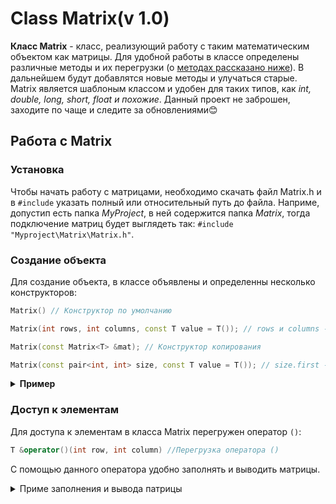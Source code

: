 # Class Matrix(v 1.0)
**Класс Matrix** - класс, реализующий работу с таким математическим объектом как матрицы.
Для удобной работы в классе определены различные методы и их перегрузки (о [методах рассказано ниже]()). В дальнейшем будут добавлятся новые методы и улучаться старые. Matrix является шаблоным классом и удобен для таких типов, как *int, double, long, short, float и похожие*.
Данный проект не заброшен, заходите по чаще и следите за обновлениями😊
## Работа с Matrix
### Установка
Чтобы начать работу с матрицами, необходимо скачать файл Matrix.h и в `#include` указать полный или относительный путь до файла. Наприме, допустип есть папка *MyProject*, в ней содержится папка *Matrix*, тогда подключение матриц будет выглядеть так: `#include "Myproject\Matrix\Matrix.h"`.
### Создание объекта
Для создание объекта, в классе объявлены и определенны несколько конструкторов:

```cpp
Matrix() // Конструктор по умолчанию

Matrix(int rows, int columns, const T value = T()); // rows и columns - количество строк и столбцов, value - значение заполнения матрицы

Matrix(const Matrix<T> &mat); // Конструктор копирования

Matrix(const pair<int, int> size, const T value = T()); // size.first - строки, size.second - столбцы
```

<details>
<summary><strong>Пример</strong></summary>
    
```cpp
#include "Matrix.h"
int main()
{
    Matrix<int> mat1;
    Matrix<int> mat2(3, 3, 3);
    Matrix<int> mat3(mat2);
    Matrix<int> mat4(pair<int, int>(3, 3), 4);
    return 0;
}
```
</details>

### Доступ к элементам
Для доступа к элементам в класса Matrix перегружен оператор `()`:

```cpp
T &operator()(int row, int column) //Перегрузка оператора ()
```
С помощью данного оператора удобно заполнять и выводить матрицы.
<details>
<summary>Приме заполнения и вывода патрицы</summary>

```cpp
#include <iostream>
#include "Matrix.h"
using namespace std;
int main()
{
    int rows = 3; // Количество строк
    int columns = 3; // Количество столбцов
    Matrix<int> mat1(rows, columns);
    for (int i = 0; i < rows; i++) //Проход по строкам
    {
        for (int j = 0; j < columns; j++) //Проход по столбцам
        {
            cin >> mat1(i, j);
        }
    }
    cout << "Матрица mat1:" << endl;
    for (int i = 0; i < rows; i++)
    {
        for (int j = 0; j < columns; j++)
        {
            cout << mat1(i, j) << " ";
        }
        cout << endl;
    }
    return 0;
}
```

<details>
<summary>Входные данные</summary>
    
1 2 3 4 5 6 7 8 9

</details>

<details>
<summary>Вывод матрицы</summary>

Матрица mat1:
1 2 3<br>
4 5 6<br>
7 8 9

</details>
</details>



